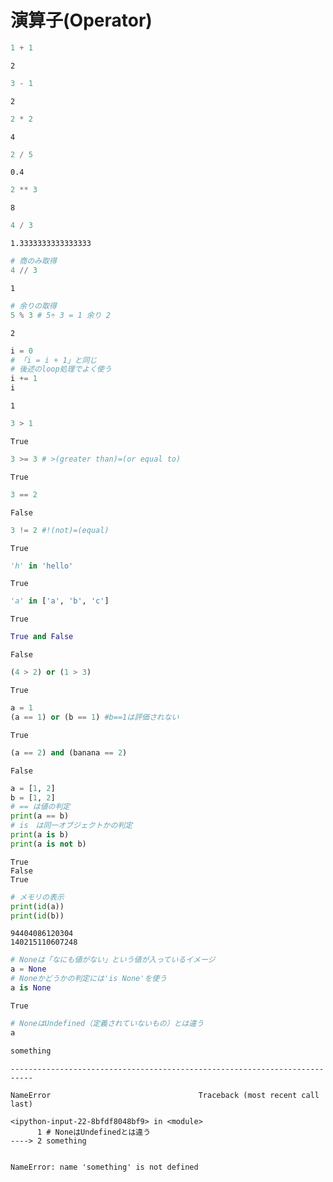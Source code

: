 # 演算子(Operator)


```python
1 + 1
```




    2




```python
3 - 1
```




    2




```python
2 * 2
```




    4




```python
2 / 5
```




    0.4




```python
2 ** 3
```




    8




```python
4 / 3
```




    1.3333333333333333




```python
# 商のみ取得
4 // 3
```




    1




```python
# 余りの取得
5 % 3 # 5÷ 3 = 1 余り 2
```




    2




```python
i = 0
# 「i = i + 1」と同じ
# 後述のloop処理でよく使う
i += 1
i
```




    1




```python
3 > 1
```




    True




```python
3 >= 3 # >(greater than)=(or equal to)
```




    True




```python
3 == 2
```




    False




```python
3 != 2 #!(not)=(equal)
```




    True




```python
'h' in 'hello'
```




    True




```python
'a' in ['a', 'b', 'c']
```




    True




```python
True and False
```




    False




```python
(4 > 2) or (1 > 3)
```




    True




```python
a = 1
(a == 1) or (b == 1) #b==1は評価されない
```




    True




```python
(a == 2) and (banana == 2)
```




    False




```python
a = [1, 2]
b = [1, 2]
# == は値の判定
print(a == b)
# is　は同一オブジェクトかの判定
print(a is b)
print(a is not b)
```

    True
    False
    True



```python
# メモリの表示
print(id(a))
print(id(b))
```

    94404086120304
    140215110607248



```python
# Noneは「なにも値がない」という値が入っているイメージ
a = None
# Noneかどうかの判定には'is None'を使う
a is None
```




    True




```python
# NoneはUndefined（定義されていないもの）とは違う
a
```


```python
something
```


    ---------------------------------------------------------------------------

    NameError                                 Traceback (most recent call last)

    <ipython-input-22-8bfdf8048bf9> in <module>
          1 # NoneはUndefinedとは違う
    ----> 2 something
    

    NameError: name 'something' is not defined

